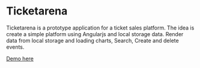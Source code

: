 # Ticketarena

Ticketarena is a prototype application for a ticket sales platform. The idea is create a simple platform using Angularjs and local storage data. Render data from local storage and loading charts, Search, Create and delete events.

[Demo here](http://ticketarena.netlify.com) 
